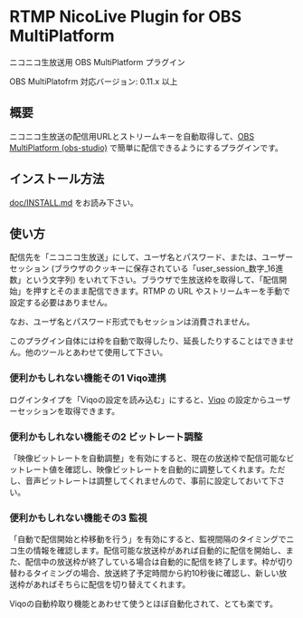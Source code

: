 RTMP NicoLive Plugin for OBS MultiPlatform
==========================================

ニコニコ生放送用 OBS MultiPlatform プラグイン

OBS MultiPlatofrm 対応バージョン: 0.11.x 以上

概要
----

ニコニコ生放送の配信用URLとストリームキーを自動取得して、[OBS MultiPlatform (obs-studio)](https://obsproject.com) で簡単に配信できるようにするプラグインです。

インストール方法
----------------

[doc/INSTALL.md](doc/INSTALL.md) をお読み下さい。

使い方
------

配信先を「ニコニコ生放送」にして、ユーザ名とパスワード、または、ユーザーセッション (ブラウザのクッキーに保存されている「user\_session\_数字\_16進数」という文字列) をいれて下さい。ブラウザで生放送枠を取得して、「配信開始」を押すとそのまま配信できます。RTMP の URL やストリームキーを手動で設定する必要はありません。

なお、ユーザ名とパスワード形式でもセッションは消費されません。

このプラグイン自体には枠を自動で取得したり、延長したりすることはできません。他のツールとあわせて使用して下さい。

### 便利かもしれない機能その1 Viqo連携 ###

ログインタイプを「Viqoの設定を読み込む」にすると、[Viqo](https://github.com/diginatu/Viqo) の設定からユーザーセッションを取得できます。

### 便利かもしれない機能その2 ビットレート調整 ###

「映像ビットレートを自動調整」を有効にすると、現在の放送枠で配信可能なビットレート値を確認し、映像ビットレートを自動的に調整してくれます。ただし、音声ビットレートは調整してくれませんので、事前に設定しておいて下さい。

### 便利かもしれない機能その3 監視 ###

「自動で配信開始と枠移動を行う」を有効にすると、監視間隔のタイミングでニコ生の情報を確認します。配信可能な放送枠があれば自動的に配信を開始し、また、配信中の放送枠が終了している場合は自動的に配信を終了します。枠が切り替わるタイミングの場合、放送終了予定時間から約10秒後に確認し、新しい放送枠があればそちらに配信を切り替えてくれます。

Viqoの自動枠取り機能とあわせて使うとほぼ自動化されて、とても楽です。

